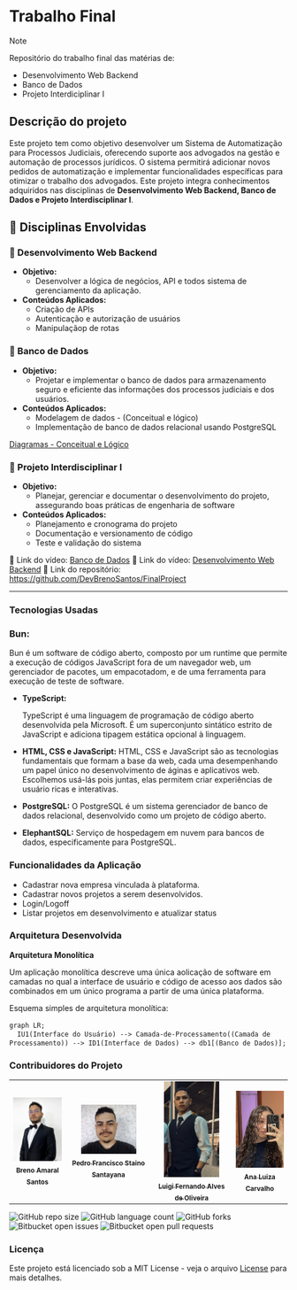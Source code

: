 # Trabalho Final

> [!NOTE]
> Repositório do trabalho final das matérias de:
>
> - Desenvolvimento Web Backend
> - Banco de Dados
> - Projeto Interdiciplinar I

## Descrição do projeto

Este projeto tem como objetivo desenvolver um Sistema de Automatização para Processos Judiciais, oferecendo suporte aos advogados na gestão e automação de processos jurídicos. O sistema permitirá adicionar novos pedidos de automatização e implementar funcionalidades específicas para otimizar o trabalho dos advogados. Este projeto integra conhecimentos adquiridos nas disciplinas de **Desenvolvimento Web Backend, Banco de Dados e Projeto Interdisciplinar I**.

## 📒 Disciplinas Envolvidas

### 🔸 Desenvolvimento Web Backend

- **Objetivo:**
  - Desenvolver a lógica de negócios, API e todos sistema de gerenciamento da aplicação.
- **Conteúdos Aplicados:**
  - Criação de APIs
  - Autenticação e autorização de usuários
  - Manipulaçãop de rotas

### 🔸 Banco de Dados

- **Objetivo:**
  - Projetar e implementar o banco de dados para armazenamento seguro e eficiente das informações dos processos judiciais e dos usuários.
- **Conteúdos Aplicados:**
  - Modelagem de dados - (Conceitual e lógico)
  - Implementação de banco de dados relacional usando PostgreSQL

[Diagramas - Conceitual e Lógico](./docs/diagramas-db/)

### 🔸 Projeto Interdisciplinar I

- **Objetivo:**
  - Planejar, gerenciar e documentar o desenvolvimento do projeto, assegurando boas práticas de engenharia de software
- **Conteúdos Aplicados:**
  - Planejamento e cronograma do projeto
  - Documentação e versionamento de código
  - Teste e validação do sistema

🔗 Link do vídeo: [Banco de Dados](https://teste.com)
🔗 Link do vídeo: [Desenvolvimento Web Backend](https://teste.com)
🔗 Link do repositório: <https://github.com/DevBrenoSantos/FinalProject>

---

### Tecnologias Usadas

### Bun:

Bun é um software de código aberto, composto por um runtime que permite a execução de códigos JavaScript fora de um navegador web, um gerenciador de pacotes, um empacotadom, e de uma ferramenta para execução de teste de software.
- **TypeScript:**
  
  TypeScript é uma linguagem de programação de código aberto desenvolvida pela Microsoft. É um superconjunto sintático estrito de JavaScript e adiciona tipagem estática opcional à linguagem.
- **HTML, CSS e JavaScript:**
  HTML, CSS e JavaScript são as tecnologias fundamentais que formam a base da web, cada uma desempenhando um papel único no desenvolvimento de áginas e aplicativos web. Escolhemos usá-lás pois juntas, elas permitem criar experiências de usuário ricas e interativas.
- **PostgreSQL:**
  O PostgreSQL é um sistema gerenciador de banco de dados relacional, desenvolvido como um projeto de código aberto.
- **ElephantSQL:**
  Serviço de hospedagem em nuvem para bancos de dados, especificamente para PostgreSQL.

### Funcionalidades da Aplicação

- Cadastrar nova empresa vinculada à plataforma.
- Cadastrar novos projetos a serem desenvolvidos.
- Login/Logoff
- Listar projetos em desenvolvimento e atualizar status

### Arquitetura Desenvolvida

**Arquitetura Monolítica**

Um aplicação monolítica descreve uma única aolicação de software em camadas no qual a interface de usuário e código de acesso aos dados são combinados em um único programa a partir de uma única plataforma.

Esquema simples de arquitetura monolítica:

```mermaid
graph LR;
  IU1(Interface do Usuário) --> Camada-de-Processamento((Camada de Processamento)) --> ID1(Interface de Dados) --> db1[(Banco de Dados)];
```

### Contribuidores do Projeto

<table>
  <tr>
    <td align="center">
      <a href="https://github.com/DevBrenoSantos" title="Github">
        <img src="/docs/images/BrenoAmaral.jpg" width="100px;" alt="Foto do Breno Amaral"/><br>
        <sub>
          <b>Breno Amaral Santos</b>
        </sub>
      </a>
    </td>
    <td align="center">
      <a href="#" title="Github">
        <img src="/docs/images/PedroFrancisco.jpg" width="100px;" alt="Foto do Pedro Francisco"/><br>
        <sub>
          <b>Pedro Francisco Staino Santayana</b>
        </sub>
      </a>
    </td>
    <td align="center">
      <a href="#" title="Github">
        <img src="/docs/images/LuigiFernando.PNG" width="100px;" alt="Foto do Luigi Fernando"/><br>
        <sub>
          <b>Luigi Fernando Alves de Oliveira</b>
        </sub>
      </a>
    </td>
    <td align="center">
      <a href="#" title="Github">
        <img src="/docs/images/AnaLuiza.jpeg" width="100px;" alt="Foto da Ana Luiza"/><br>
        <sub>
          <b>Ana Luiza Carvalho</b>
        </sub>
      </a>
    </td>
  </tr>
</table>

![GitHub repo size](https://img.shields.io/github/repo-size/DevBrenoSantos/final-project?style=for-the-badge)
![GitHub language count](https://img.shields.io/github/languages/count/DevBrenoSantos/final-project?style=for-the-badge)
![GitHub forks](https://img.shields.io/github/forks/DevBrenoSantos/final-project?style=for-the-badge)
![Bitbucket open issues](https://img.shields.io/bitbucket/issues/DevBrenoSantos/final-project?style=for-the-badge)
![Bitbucket open pull requests](https://img.shields.io/bitbucket/pr-raw/DevBrenoSantos/final-project?style=for-the-badge)

### Licença

Este projeto está licenciado sob a MIT License - veja o arquivo [License](/LICENSE.txt) para mais detalhes.
